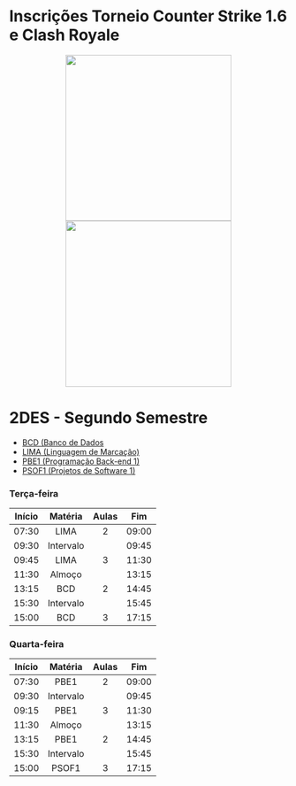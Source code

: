 # Inscrições Torneio Counter Strike 1.6 e Clash Royale
<div align = "center">
  
[<img src="https://github.com/user-attachments/assets/60fd6a2d-a7a3-49a5-b0a7-69d0dd3620fe" width="300">](https://forms.gle/PYGbHJPq1ptknead8)
[<img src="https://github.com/user-attachments/assets/1509f411-0df5-4fe2-ad85-8e41b315d4e8" width="300">](https://forms.gle/FpkEr7ztDJ5csu958)

</div>





# 2DES - Segundo Semestre
- [BCD (Banco de Dados](./01-bcd/)
- [LIMA (Linguagem de Marcação)](./02-lima/)
- [PBE1 (Programação Back-end 1)](./03-pbe1/)
- [PSOF1 (Projetos de Software 1)](./04-psof1/)

### Terça-feira
|Início|Matéria|Aulas|Fim|
|-|:-:|:-:|:-:|
|07:30|LIMA|2|09:00|
|09:30|Intervalo||09:45|
|09:45|LIMA|3|11:30|
|11:30|Almoço||13:15|
|13:15|BCD|2|14:45|
|15:30|Intervalo||15:45|
|15:00|BCD|3|17:15|

### Quarta-feira
|Início|Matéria|Aulas|Fim|
|-|:-:|:-:|:-:|
|07:30|PBE1|2|09:00|
|09:30|Intervalo||09:45|
|09:15|PBE1|3|11:30|
|11:30|Almoço||13:15|
|13:15|PBE1|2|14:45|
|15:30|Intervalo||15:45|
|15:00|PSOF1|3|17:15|
